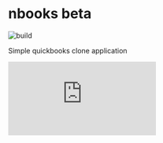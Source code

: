 # nbooks beta

![build](https://travis-ci.org/iescarro/nbooks.svg?branch=master)

Simple quickbooks clone application

![installer](https://raw.githubusercontent.com/iescarro/nbooks/master/src/NBooks/publish/nbooks.application)
